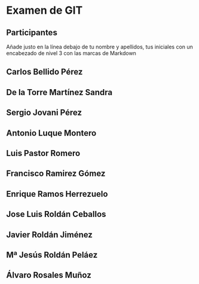 # Examen de GIT
## Participantes

Añade justo en la línea debajo de tu nombre y apellidos, tus iniciales con un encabezado de nivel 3 con las marcas de Markdown

## Carlos Bellido Pérez


## De la Torre Martínez Sandra


## Sergio Jovani Pérez


## Antonio Luque Montero


## Luis Pastor Romero


## Francisco Ramirez Gómez


## Enrique Ramos Herrezuelo


## Jose Luis Roldán Ceballos


## Javier Roldán Jiménez


## Mª Jesús Roldán Peláez


## Álvaro Rosales Muñoz




